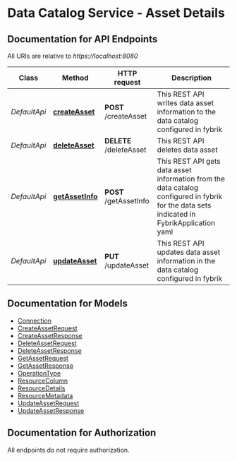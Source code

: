 # Data Catalog Service - Asset Details

<a name="documentation-for-api-endpoints"></a>
## Documentation for API Endpoints

All URIs are relative to *https://localhost:8080*

Class | Method | HTTP request | Description
------------ | ------------- | ------------- | -------------
*DefaultApi* | [**createAsset**](Apis/DefaultApi.md#createasset) | **POST** /createAsset | This REST API writes data asset information to the data catalog configured in fybrik
*DefaultApi* | [**deleteAsset**](Apis/DefaultApi.md#deleteasset) | **DELETE** /deleteAsset | This REST API deletes data asset
*DefaultApi* | [**getAssetInfo**](Apis/DefaultApi.md#getassetinfo) | **POST** /getAssetInfo | This REST API gets data asset information from the data catalog configured in fybrik for the data sets indicated in FybrikApplication yaml
*DefaultApi* | [**updateAsset**](Apis/DefaultApi.md#updateasset) | **PUT** /updateAsset | This REST API updates data asset information in the data catalog configured in fybrik


<a name="documentation-for-models"></a>
## Documentation for Models

 - [Connection](Models/Connection.md)
 - [CreateAssetRequest](Models/CreateAssetRequest.md)
 - [CreateAssetResponse](Models/CreateAssetResponse.md)
 - [DeleteAssetRequest](Models/DeleteAssetRequest.md)
 - [DeleteAssetResponse](Models/DeleteAssetResponse.md)
 - [GetAssetRequest](Models/GetAssetRequest.md)
 - [GetAssetResponse](Models/GetAssetResponse.md)
 - [OperationType](Models/OperationType.md)
 - [ResourceColumn](Models/ResourceColumn.md)
 - [ResourceDetails](Models/ResourceDetails.md)
 - [ResourceMetadata](Models/ResourceMetadata.md)
 - [UpdateAssetRequest](Models/UpdateAssetRequest.md)
 - [UpdateAssetResponse](Models/UpdateAssetResponse.md)


<a name="documentation-for-authorization"></a>
## Documentation for Authorization

All endpoints do not require authorization.
